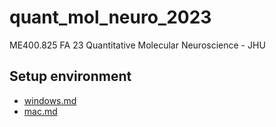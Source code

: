 # quant_mol_neuro_2023

ME400.825 FA 23 Quantitative Molecular Neuroscience - JHU

## Setup environment

- [windows.md](Windows)
- [mac.md](Mac)
